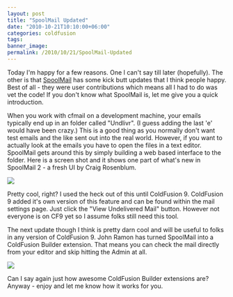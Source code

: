 ```yaml
---
layout: post
title: "SpoolMail Updated"
date: "2010-10-21T10:10:00+06:00"
categories: coldfusion 
tags: 
banner_image: 
permalink: /2010/10/21/SpoolMail-Updated
---
```


Today I'm happy for a few reasons. One I can't say till later (hopefully). The other is that <a href="http://spoolmail.riaforge.org">SpoolMail</a> has some kick butt updates that I think people happy. Best of all - they were user contributions which means all I had to do was vet the code! If you don't know what SpoolMail is, let me give you a quick introduction.
<!--more-->
When you work with cfmail on a development machine, your emails typically end up in an folder called "Undlivr". (I guess adding the last 'e' would have been crazy.) This is a good thing as you normally don't want test emails and the like sent out into the real world. However, if you want to actually look at the emails you have to open the files in a text editor. SpoolMail gets around this by simply building a web based interface to the folder. Here is a screen shot and it shows one part of what's new in SpoolMail 2 - a fresh UI by Craig Rosenblum.

<img src="https://static.raymondcamden.com/images/screen19.png" />

Pretty cool, right? I used the heck out of this until ColdFusion 9. ColdFusion 9 added it's own version of this feature and can be found within the mail settings page. Just click the "View Undelivered Mail" button. However not everyone is on CF9 yet so I assume folks still need this tool. 

The next update though I think is pretty darn cool and will be useful to folks in any version of ColdFusion 9. John Ramon has turned SpoolMail into a ColdFusion Builder extension. That means you can check the mail directly from your editor and skip hitting the Admin at all.

<img src="https://static.raymondcamden.com/images/cfjedi/screen20.png" />

Can I say again just how awesome ColdFusion Builder extensions are? Anyway - enjoy and let me know how it works for you.